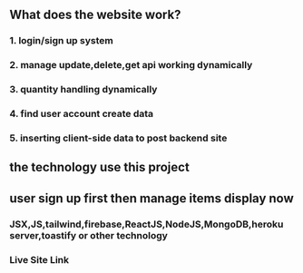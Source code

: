 ## What does the website work?

### 1. login/sign up system

### 2. manage update,delete,get api working dynamically

### 3. quantity handling dynamically

### 4. find user account create data

### 5. inserting client-side data to post backend site

## the technology use this project

## user sign up first then manage items display now

### JSX,JS,tailwind,firebase,ReactJS,NodeJS,MongoDB,heroku server,toastify or other technology

### Live Site Link

